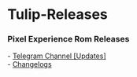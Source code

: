 # Tulip-Releases
<div>
<H3>Pixel Experience Rom Releases </H3>
 <div>- <a href="https://t.me/Chandler_bing_builds_here">Telegram Channel [Updates] </a> </div>
 <div>- <a href="https://github.com/sanjeevstunner/Tulip-Releases/blob/main/Pixel%20Experience%20Changelogs.md">Changelogs </a> </div>
</div>
